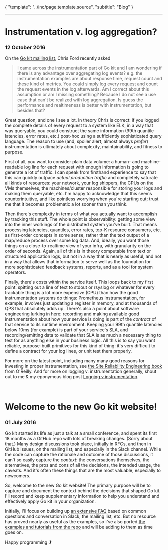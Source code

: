 {
    "template": "../inc/page.template.source",
    "subtitle": "Blog"
}

---
# Instrumentation v. log aggregation?

### 12 October 2016

On the [Go kit mailing list](https://groups.google.com/forum/#!forum/go-kit), Chris Ford recently asked

> I came across the instrumentation part of Go kit and I am wondering if there
> is any advantage over aggregating log events? e.g. the instrumentation
> examples are about response time, request count and these kind of metrics. You
> could simply log every request and count the request events in the log
> afterwards. Am I correct about this assumption or am I missing something?
> Because I do not see a use case that can't be realized with log aggregation.
> Is guess the performance and realtimeness is better with instrumentation, but
> besides that?

Great question, and one I see a lot. In theory Chris is correct: if you logged
the complete details of every request to a system like ELK, in a way that was
queryable, you could construct the same information (99th quantile latencies,
error rates, etc.) post-hoc using a sufficiently sophisticated query language.
The reason to use (and, spoiler alert, almost always _prefer_) instrumentation
is ultimately about complexity, maintainability, and fitness to purpose.

First of all, you want to consider plain data volume: a human- and
machine-readable log line for each request with enough information is going to
generate a lot of traffic. I can speak from firsthand experience to say that
this can quickly outpace _actual production traffic_ and completely saturate all
kinds of resources: your network, your log shippers, the CPUs on the VMs
themselves, the machines/cluster responsible for storing your logs and making
them queryable, etc. I'm happy to acknowledge that this seems counterintuitive,
and like pointless worrying when you're starting out; trust me that it becomes
problematic a lot sooner than you think.

Then there's complexity in terms of what you actually want to accomplish by
tracking this stuff. The whole point is observability: getting some view into
the inner workings of the distributed system you've built. That means processing
latencies, quantiles, error rates, top-K resource consumers, etc. as first-order
concepts in some sense, rather than the text output of a map/reduce process over
some log data. And, ideally, you want those things on a close-to-realtime view
of your infra, with granularity on the order of seconds. Again, all of this is
in theory computable from text or structured application logs, but not in a way
that is nearly as useful, and not in a way that allows that information to serve
well as the foundation for more sophisticated feedback systems, reports, and as
a tool for system operators.

Finally, there's costs within the service itself. This loops back to my first
point: spitting out a line of text to stdout or rsyslog or whatever for every
trackable thing is a lot more expensive (CPU) than how the good instrumentation
systems do things: Prometheus instrumentation, for example, involves just
updating a register in memory, and at thousands of QPS that absolutely adds up.
There's also a point about software engineering lurking in here: recording and
making available good instrumentation about how your service is doing is part of
the _contract_ of that service to its runtime environment. Keeping your 99th
quantile latencies below 10ms (for example) is part of your service's SLA, and
recording/emitting data to validate that SLA is as much a necessary thing to
test for as anything else in your business logic. All this is to say you want
reliable, purpose-built primitives for this kind of thing: it's very difficult
to define a contract for your log lines, or unit test them properly.

For more on the latest point, including many many good reasons for
investing in proper instrumentation, see
 [the Site Reliability Engineering book](http://shop.oreilly.com/product/0636920041528.do)
from O'Reilly. And for more on logging v. instrumentation generally, shout out to me & my
eponymous blog post [Logging v instrumentation](https://peter.bourgon.org/blog/2016/02/07/logging-v-instrumentation.html).

<br/>

# Welcome to the new Go kit website!

### 01 July 2016

Go kit started its life as just a talk at a small conference,
 and spent its first 18 months as a GitHub repo with lots of breaking changes.
(Sorry about that.)
Many design discussions took place, initially in RFCs, and then in GitHub issues,
 on the mailing list, and especially in the Slack channel.
While the code can capture the rationale and outcome of those discussions,
 it can't so easily capture the _context_: the conversations themselves, the alternatives,
 the pros and cons of all the decisions, the intended usage, the caveats.
And it's often these things that are the most valuable, especially to newcomers.

So, welcome to the new Go kit website!
The primary purpose will be to capture and document the context
 behind the decisions that shaped Go kit.
I'll record and keep supplementary information to help you
 understand and effectively apply Go kit in your organization.

Initially, I'll focus on building up [an extensive FAQ](/faq)
 based on common questions and conversation in Slack, the mailing list, etc.
But no resource has proved nearly as useful as the examples,
 so I've also ported [the examples and tutorials from the repo](/examples)
 and will be adding to them as time goes on.

Happy programming 🏌